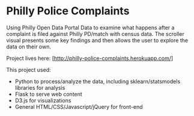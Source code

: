 # Philly Police Complaints
Using Philly Open Data Portal Data to examine what happens after a complaint is filed against Philly PD/match with census data. The scroller visual presents some key findings and then allows the user to explore the data on their own.

Project lives here: [http://philly-police-complaints.herokuapp.com/]

This project used:
* Python to process/analyze the data, including sklearn/statsmodels libraries for analysis
* Flask to serve web content
* D3.js for visualizations
* General HTML/CSS/Javascript/jQuery for front-end